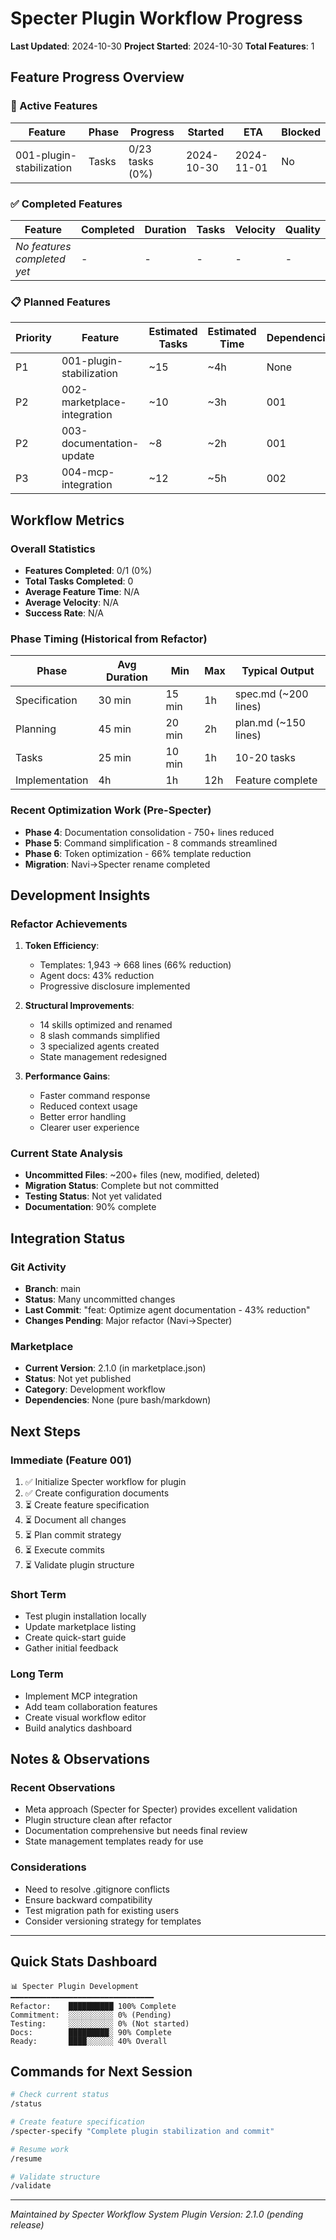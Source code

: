 # Specter Plugin Workflow Progress

**Last Updated**: 2024-10-30
**Project Started**: 2024-10-30
**Total Features**: 1

## Feature Progress Overview

### 🎯 Active Features

| Feature | Phase | Progress | Started | ETA | Blocked |
|---------|-------|----------|---------|-----|---------|
| 001-plugin-stabilization | Tasks | 0/23 tasks (0%) | 2024-10-30 | 2024-11-01 | No |

### ✅ Completed Features

| Feature | Completed | Duration | Tasks | Velocity | Quality |
|---------|-----------|----------|-------|----------|---------|
| *No features completed yet* | - | - | - | - | - |

### 📋 Planned Features

| Priority | Feature | Estimated Tasks | Estimated Time | Dependencies |
|----------|---------|----------------|----------------|--------------|
| P1 | 001-plugin-stabilization | ~15 | ~4h | None |
| P2 | 002-marketplace-integration | ~10 | ~3h | 001 |
| P2 | 003-documentation-update | ~8 | ~2h | 001 |
| P3 | 004-mcp-integration | ~12 | ~5h | 002 |

## Workflow Metrics

### Overall Statistics
- **Features Completed**: 0/1 (0%)
- **Total Tasks Completed**: 0
- **Average Feature Time**: N/A
- **Average Velocity**: N/A
- **Success Rate**: N/A

### Phase Timing (Historical from Refactor)
| Phase | Avg Duration | Min | Max | Typical Output |
|-------|-------------|-----|-----|----------------|
| Specification | 30 min | 15 min | 1h | spec.md (~200 lines) |
| Planning | 45 min | 20 min | 2h | plan.md (~150 lines) |
| Tasks | 25 min | 10 min | 1h | 10-20 tasks |
| Implementation | 4h | 1h | 12h | Feature complete |

### Recent Optimization Work (Pre-Specter)
- **Phase 4**: Documentation consolidation - 750+ lines reduced
- **Phase 5**: Command simplification - 8 commands streamlined
- **Phase 6**: Token optimization - 66% template reduction
- **Migration**: Navi→Specter rename completed

## Development Insights

### Refactor Achievements
1. **Token Efficiency**:
   - Templates: 1,943 → 668 lines (66% reduction)
   - Agent docs: 43% reduction
   - Progressive disclosure implemented

2. **Structural Improvements**:
   - 14 skills optimized and renamed
   - 8 slash commands simplified
   - 3 specialized agents created
   - State management redesigned

3. **Performance Gains**:
   - Faster command response
   - Reduced context usage
   - Better error handling
   - Clearer user experience

### Current State Analysis
- **Uncommitted Files**: ~200+ files (new, modified, deleted)
- **Migration Status**: Complete but not committed
- **Testing Status**: Not yet validated
- **Documentation**: 90% complete

## Integration Status

### Git Activity
- **Branch**: main
- **Status**: Many uncommitted changes
- **Last Commit**: "feat: Optimize agent documentation - 43% reduction"
- **Changes Pending**: Major refactor (Navi→Specter)

### Marketplace
- **Current Version**: 2.1.0 (in marketplace.json)
- **Status**: Not yet published
- **Category**: Development workflow
- **Dependencies**: None (pure bash/markdown)

## Next Steps

### Immediate (Feature 001)
1. ✅ Initialize Specter workflow for plugin
2. ✅ Create configuration documents
3. ⏳ Create feature specification
4. ⏳ Document all changes
5. ⏳ Plan commit strategy
6. ⏳ Execute commits
7. ⏳ Validate plugin structure

### Short Term
- Test plugin installation locally
- Update marketplace listing
- Create quick-start guide
- Gather initial feedback

### Long Term
- Implement MCP integration
- Add team collaboration features
- Create visual workflow editor
- Build analytics dashboard

## Notes & Observations

### Recent Observations
- Meta approach (Specter for Specter) provides excellent validation
- Plugin structure clean after refactor
- Documentation comprehensive but needs final review
- State management templates ready for use

### Considerations
- Need to resolve .gitignore conflicts
- Ensure backward compatibility
- Test migration path for existing users
- Consider versioning strategy for templates

---

## Quick Stats Dashboard

```
📊 Specter Plugin Development
━━━━━━━━━━━━━━━━━━━━━━━━━━━━━━━━
Refactor:    ██████████ 100% Complete
Commitment:  ░░░░░░░░░░ 0% (Pending)
Testing:     ░░░░░░░░░░ 0% (Not started)
Docs:        █████████░ 90% Complete
Ready:       ████░░░░░░ 40% Overall
```

## Commands for Next Session

```bash
# Check current status
/status

# Create feature specification
/specter-specify "Complete plugin stabilization and commit"

# Resume work
/resume

# Validate structure
/validate
```

---

*Maintained by Specter Workflow System*
*Plugin Version: 2.1.0 (pending release)*